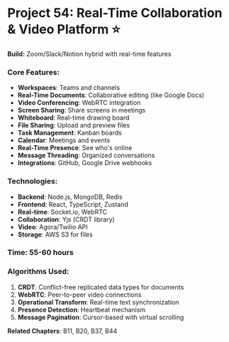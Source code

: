 # Project 54: Real-Time Collaboration & Video Platform ⭐

**Build:** Zoom/Slack/Notion hybrid with real-time features

### Core Features:
- **Workspaces**: Teams and channels
- **Real-Time Documents**: Collaborative editing (like Google Docs)
- **Video Conferencing**: WebRTC integration
- **Screen Sharing**: Share screens in meetings
- **Whiteboard**: Real-time drawing board
- **File Sharing**: Upload and preview files
- **Task Management**: Kanban boards
- **Calendar**: Meetings and events
- **Real-Time Presence**: See who's online
- **Message Threading**: Organized conversations
- **Integrations**: GitHub, Google Drive webhooks

### Technologies:
- **Backend**: Node.js, MongoDB, Redis
- **Frontend**: React, TypeScript, Zustand
- **Real-time**: Socket.io, WebRTC
- **Collaboration**: Yjs (CRDT library)
- **Video**: Agora/Twilio API
- **Storage**: AWS S3 for files

### Time: 55-60 hours

### Algorithms Used:
1. **CRDT**: Conflict-free replicated data types for documents
2. **WebRTC**: Peer-to-peer video connections
3. **Operational Transform**: Real-time text synchronization
4. **Presence Detection**: Heartbeat mechanism
5. **Message Pagination**: Cursor-based with virtual scrolling

**Related Chapters**: B11, B20, B37, B44
